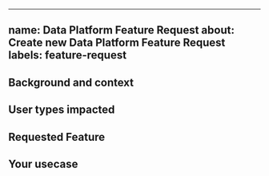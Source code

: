 <!-- markdownlint-disable -->
---
name: Data Platform Feature Request
about: Create new Data Platform Feature Request
labels: feature-request
---

## Background and context

<!-- What are you working on? -->

## User types impacted

<!-- Who are the users who need/want this? -->

## Requested Feature

<!-- Describe the feature you're requesting. -->

## Your usecase

<!-- What is the benefit of adding the proposed feature? -->
